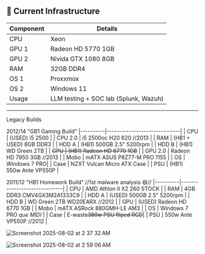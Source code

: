 ## 🔧 Current Infrastructure

| Component | Details |
|----------|---------|
| CPU | Xeon  |
| GPU 1 | Radeon HD 5770 1GB |
| GPU 2 | Nivida GTX 1080 8GB |
| RAM | 32GB DDR4 |
| OS 1 | Proxxmox |
| OS 2 | Windows 11 |
| Usage | LLM testing + SOC lab (Splunk, Wazuh) |

----------------------------------------------------------------------------------------------------------
Legacy Builds

2012/14 "GB1 Gaming Build"
|----------|------------------------------|
| CPU      | (USED) i5 2500               |
| CPU 2.0  | i5 2500oc H20 620 //2013     |
| RAM      | (HB1 + USED) 8GB DDR3        |
| HDD A    | (HB1) 500GB 2.5" 5200rpm     |
| HDD B    | (HB1) WD Green 2TB           |
| ~~GPU      | (HB1) Radeon HD 6770 1GB~~ |
| GPU 2.0  | Radeon HD 7950 3GB //2013    |
| Mobo     | mATX ASUS P8Z77-M PRO 1155   |
| OS       | Windows 7 PRO|
| Case     | NZXT Vulcan Micro ATX Case   |
| PSU      | (HB1) 550w Ante VP550P       |


2011/12 "HB1 Homework Build" //1st malware analysis 😅//
|----------|------------------------------|
| CPU      | AMD Athlon II X2 260 STOCK   |
| RAM      | 4GB DDR3 CMV4GX3M2A1333C9    |
| HDD A    | (USED) 500GB 2.5" 5200rpm    |
| HDD B    | WD Green 2TB WD20EARX //2012 |
| GPU      | (USED) Radeon HD 6770 1GB    |
| Mobo     | mATX ASRock 880GMH-LE AM3    |
| OS       | Windows 7 PRO *que MIDI*     |
| Case     | E-waste~~380w PSU fliped RCD~~|
| PSU      | 550w Ante VP550P //2012      |

![Screenshot 2025-08-02 at 2 37 32 AM](https://github.com/user-attachments/assets/013ede3d-d133-4e64-bc91-ccaaf8d5a913)

![Screenshot 2025-08-02 at 2 59 06 AM](https://github.com/user-attachments/assets/c57979a1-cd7e-4a13-9219-6167c8b51c52)
